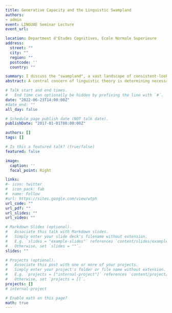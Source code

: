 ```yaml
---
title: Generative Capacity and the Linguistic Swampland
authors:
- admin
event: LINGUAE Seminar Lecture
event_url: 

location: Department d'Etudes Cognitives, Ecole Normale Superieure
address:
  street: ""
  city: ""
  region: ""
  postcode: ''
  country: ""

summary: I discuss the "swampland", a vast landscape of consistent-looking linguistic theories whose generative capacity does not match independent constraints on the capacity of processes they cover themselves.
abstract: A central concern of linguistic theory is determining necessary and sufficient conditions on the generative capacity of the grammars/functions which account for linguistic phenomena. Prior work shows that while the landscape of possible functions is vast, the range of "things linguistic" is tightly constrained. In this talk I will review some recent mathematical work describing (1) conditions on the generative capacity of phenomena independent of a particular framework, using techniques from mathematical logic, and (2) classifying different linguistic theories with respect to these mathematical conditions. The key lesson is that many linguistic theories lie in what I call the "swampland", a vast area where the capacity of the theories does not obey these constraints, even if the theories are themselves internally consistent-looking.

# Talk start and end times.
#   End time can optionally be hidden by prefixing the line with `#`.
date: "2022-06-23T14:00:00Z"
#date_end: ""
all_day: false

# Schedule page publish date (NOT talk date).
publishDate: "2017-01-01T00:00:00Z"

authors: []
tags: []

# Is this a featured talk? (true/false)
featured: false

image:
  caption: ''
  focal_point: Right

links:
#- icon: twitter
#  icon_pack: fab
#  name: Follow
#url: https://sites.google.com/view/wtph
url_code: ""
url_pdf: ""
url_slides: ""
url_video: ""

# Markdown Slides (optional).
#   Associate this talk with Markdown slides.
#   Simply enter your slide deck's filename without extension.
#   E.g. `slides = "example-slides"` references `content/slides/example-slides.md`.
#   Otherwise, set `slides = ""`.
slides: ""

# Projects (optional).
#   Associate this post with one or more of your projects.
#   Simply enter your project's folder or file name without extension.
#   E.g. `projects = ["internal-project"]` references `content/project/deep-learning/index.md`.
#   Otherwise, set `projects = []`.
projects: []
# internal-project

# Enable math on this page?
math: true
---
```

